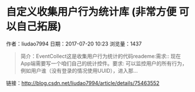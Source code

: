 # 自定义收集用户行为统计库 (非常方便 可以自己拓展)
作者：liudao7994
日期：2017-07-20 10:23
浏览量：1437
> 简介：EventCollect这是收集用户行为统计的代码reademe:需求:: 
现在App端需要写一个咱们自己的统计控件。要求: 可以监控用户的所有行为，例如用户谁（没有登录的情况使用UUID），进入那...

 链接：http://blog.csdn.net/liudao7994/article/details/75463552
